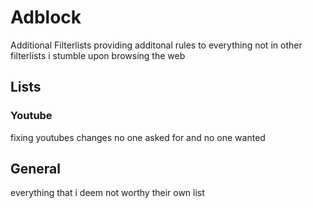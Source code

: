 # Adblock

Additional Filterlists providing additonal rules to everything not in other filterlists i stumble upon browsing the web

## Lists

### Youtube

fixing youtubes changes no one asked for and no one wanted

## General

everything that i deem not worthy their own list
